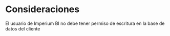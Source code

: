# Consideraciones 


El usuario de Imperium BI no debe tener permiso de escritura en la base de datos del cliente
